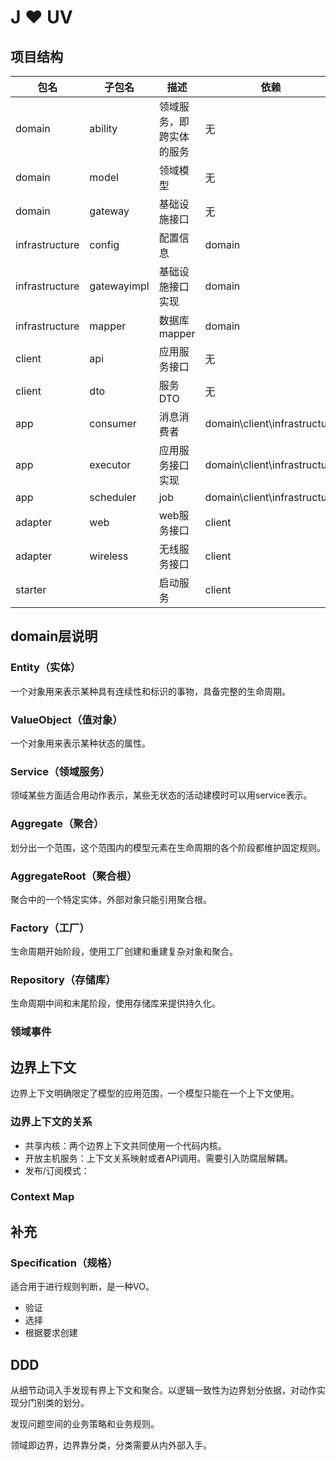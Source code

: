 # J ❤ UV

## 项目结构

| 包名 | 子包名 | 描述 | 依赖 |
| ---- | ---- | ---- | ---- |
| domain | ability | 领域服务，即跨实体的服务 | 无 |
| domain | model | 领域模型 | 无 |
| domain | gateway | 基础设施接口 | 无 |
| infrastructure | config | 配置信息 | domain |
| infrastructure | gatewayimpl | 基础设施接口实现 | domain |
| infrastructure | mapper | 数据库mapper | domain |
| client | api | 应用服务接口 | 无 |
| client | dto | 服务DTO | 无 |
| app | consumer | 消息消费者 | domain\client\infrastructure |
| app | executor | 应用服务接口实现 | domain\client\infrastructure |
| app | scheduler | job | domain\client\infrastructure |
| adapter | web | web服务接口 | client |
| adapter | wireless | 无线服务接口 | client |
| starter |  | 启动服务 | client |

## domain层说明

### Entity（实体）
一个对象用来表示某种具有连续性和标识的事物，具备完整的生命周期。

### ValueObject（值对象）
一个对象用来表示某种状态的属性。

### Service（领域服务）
领域某些方面适合用动作表示，某些无状态的活动建模时可以用service表示。

### Aggregate（聚合）
划分出一个范围，这个范围内的模型元素在生命周期的各个阶段都维护固定规则。

### AggregateRoot（聚合根）
聚合中的一个特定实体，外部对象只能引用聚合根。

### Factory（工厂）
生命周期开始阶段，使用工厂创建和重建复杂对象和聚合。

### Repository（存储库）
生命周期中间和末尾阶段，使用存储库来提供持久化。

### 领域事件



## 边界上下文
边界上下文明确限定了模型的应用范围，一个模型只能在一个上下文使用。

### 边界上下文的关系

- 共享内核：两个边界上下文共同使用一个代码内核。
- 开放主机服务：上下文关系映射或者API调用。需要引入防腐层解耦。
- 发布/订阅模式：

### Context Map

## 补充

### Specification（规格）
适合用于进行规则判断，是一种VO。
- 验证
- 选择
- 根据要求创建

## DDD
从细节动词入手发现有界上下文和聚合。以逻辑一致性为边界划分依据，对动作实现分门别类的划分。

发现问题空间的业务策略和业务规则。

领域即边界，边界靠分类，分类需要从内外部入手。